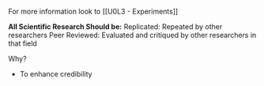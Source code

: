 For more information look to [[U0L3 - Experiments]]

**All Scientific Research Should be:**
Replicated: Repeated by other researchers
Peer Reviewed: Evaluated and critiqued by other researchers in that field

Why?
- To enhance credibility